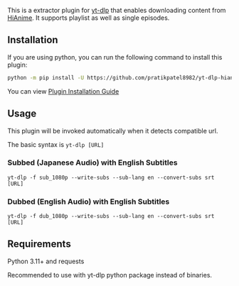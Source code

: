 This is a extractor plugin for [yt-dlp](https://github.com/yt-dlp/yt-dlp) that enables downloading content from [HiAnime](https://hianime.to/).
It supports playlist as well as single episodes.

## Installation
If you are using python, you can run the following command to install this plugin:
```bash
python -m pip install -U https://github.com/pratikpatel8982/yt-dlp-hianime/archive/master.zip
```
You can view [Plugin Installation Guide](https://github.com/yt-dlp/yt-dlp?tab=readme-ov-file#installing-plugins)

## Usage

This plugin will be invoked automatically when it detects compatible url. 

The basic syntax is `yt-dlp [URL]`

### Subbed (Japanese Audio) with English Subtitles
```
yt-dlp -f sub_1080p --write-subs --sub-lang en --convert-subs srt [URL]
```
### Dubbed (English Audio) with English Subtitles
```
yt-dlp -f dub_1080p --write-subs --sub-lang en --convert-subs srt [URL]
```

## Requirements

Python 3.11+ and requests

Recommended to use with yt-dlp python package instead of binaries.
